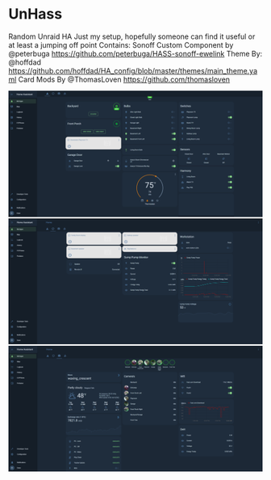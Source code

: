 # UnHass
Random Unraid HA 
Just my setup, hopefully someone can find it useful or at least a jumping off point
Contains: 
Sonoff Custom Component by
@peterbuga
https://github.com/peterbuga/HASS-sonoff-ewelink
Theme By: @hoffdad 
https://github.com/hoffdad/HA_config/blob/master/themes/main_theme.yaml
Card Mods By @ThomasLoven
https://github.com/thomasloven

![](https://github.com/fiservedpi/UnHass/blob/master/Images/NB1.PNG)
![](https://github.com/fiservedpi/UnHass/blob/master/Images/NB2.PNG)
![](https://github.com/fiservedpi/UnHass/blob/master/Images/NB3.PNG)
